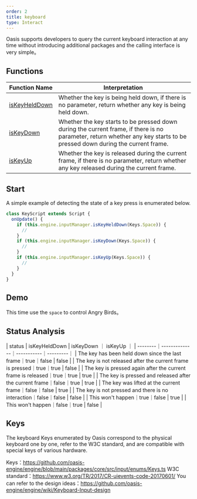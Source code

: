 ```yaml
---
order: 2
title: keyboard
type: Interact
---
```


Oasis supports developers to query the current keyboard interaction at any time without introducing additional packages and the calling interface is very simple。

## Functions

| Function Name                                               | Interpretation                     |
| ------------------------------------------------------ | ---------------------------- |
| [isKeyHeldDown](${api}core/InputManager#isKeyHeldDown) |  Whether the key is being held down, if there is no parameter, return whether any key is being held down. |
| [isKeyDown](${api}core/InputManager#isKeyDown)         | Whether the key starts to be pressed down during the current frame, if there is no parameter, return whether any key starts to be pressed down during the current frame.   |
| [isKeyUp](${api}core/InputManager#isKeyUp)             | Whether the key is released during the current frame, if there is no parameter, return whether any key released during the current frame.   |

## Start

A simple example of detecting the state of a key press is enumerated below.

```typescript
class KeyScript extends Script {
  onUpdate() {
    if (this.engine.inputManager.isKeyHeldDown(Keys.Space)) {
      //
    }
    if (this.engine.inputManager.isKeyDown(Keys.Space)) {
      //
    }
    if (this.engine.inputManager.isKeyUp(Keys.Space)) {
      //
    }
  }
}
```

## Demo

This time use the `space` to control Angry Birds。

<playground src="flappy-bird.ts"></playground>

## Status Analysis

| status | isKeyHeldDown | isKeyDown ｜ isKeyUp ｜
| --------｜--------------｜-----------｜---------｜
| The key has been held down since the last frame｜true｜false | false | 
| The key is not released after the current frame is pressed｜true｜true | false | 
| The key is pressed again after the current frame is released｜true｜true | true | 
| The key is pressed and released after the current frame｜false｜true | true | 
| The key was lifted at the current frame｜false｜false | true  | 
| The key is not pressed and there is no interaction｜false｜false | false | 
| This won't happen｜true｜false | true | 
| This won't happen｜false｜true | false | 

## Keys

The keyboard Keys enumerated by Oasis correspond to the physical keyboard one by one, refer to the W3C standard, and are compatible with special keys of various hardware.

Keys：https://github.com/oasis-engine/engine/blob/main/packages/core/src/input/enums/Keys.ts
W3C standard：https://www.w3.org/TR/2017/CR-uievents-code-20170601/
You can refer to the design ideas：https://github.com/oasis-engine/engine/wiki/Keyboard-Input-design
